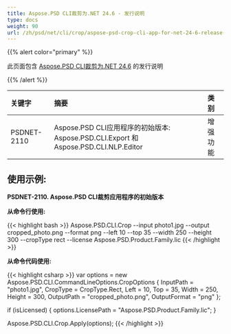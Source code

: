 ```yaml
---
title: Aspose.PSD CLI裁剪为.NET 24.6 - 发行说明
type: docs
weight: 90
url: /zh/psd/net/cli/crop/aspose-psd-crop-cli-app-for-net-24-6-release-notes/
---
```


{{% alert color="primary" %}}

此页面包含 [Aspose.PSD CLI裁剪为.NET 24.6](https://www.nuget.org/packages/Aspose.PSD.CLI.Crop/) 的发行说明

{{% /alert %}}

| **关键字**   | **摘要**                                                                                   | **类别**     |
|:------------|:--------------------------------------------------------------------------------------------|:-------------|
| PSDNET-2110 | Aspose.PSD CLI应用程序的初始版本: Aspose.PSD.CLI.Export 和 Aspose.PSD.CLI.NLP.Editor          |  增强功能      |


## **使用示例:**

**PSDNET-2110. Aspose.PSD CLI裁剪应用程序的初始版本**

**从命令行使用:**

{{< highlight bash >}}
Aspose.PSD.CLI.Crop --input photo1.jpg --output cropped_photo.png --format png --left 10 --top 35 --width 250 --height 300 --cropType rect --license Aspose.PSD.Product.Family.lic
{{< /highlight >}}

**从命令代码使用:**

{{< highlight csharp >}}
var options = new Aspose.PSD.CLI.CommandLineOptions.CropOptions
{
    InputPath = "photo1.jpg",
    CropType = CropType.Rect,
    Left = 10,
    Top = 35,
    Width = 250,
    Height = 300,
    OutputPath = "cropped_photo.png",
    OutputFormat = "png"
};


if (isLicensed)
{
    options.LicensePath = "Aspose.PSD.Product.Family.lic";
}

Aspose.PSD.CLI.Crop.Apply(options);
{{< /highlight >}}
